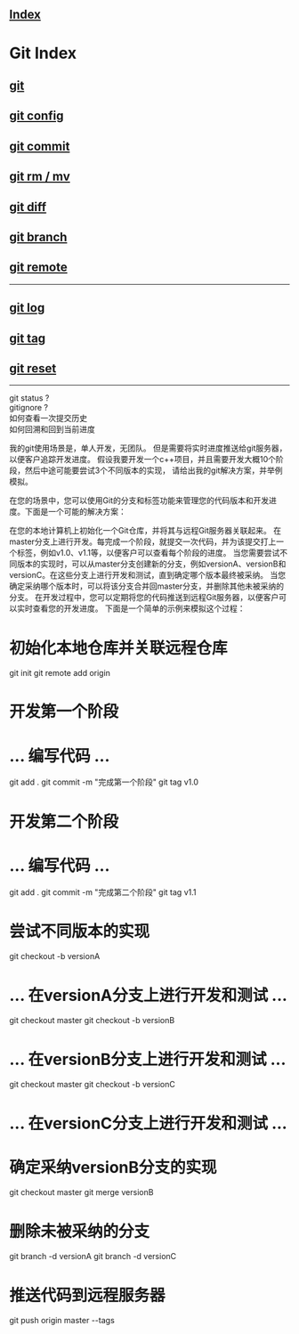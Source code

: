 ## [Index](./git_index.md)
# Git Index
## [git](./git.md)
## [git config](./git_config.md)
## [git commit](./git_commit.md)
## [git rm / mv](./git_rm_mv.md)
## [git diff](./git_diff.md)
## [git branch](./git_branch.md)
## [git remote](./git_remote.md)
***
## [git log](./git_tag.md)  
## [git tag](./git_tag.md)  
## [git reset](./git_tag.md)  
***
git status ?  
gitignore ?  
如何查看一次提交历史  
如何回溯和回到当前进度  


我的git使用场景是，单人开发，无团队。
但是需要将实时进度推送给git服务器，以便客户追踪开发进度。
假设我要开发一个c++项目，并且需要开发大概10个阶段，然后中途可能要尝试3个不同版本的实现，
请给出我的git解决方案，并举例模拟。

在您的场景中，您可以使用Git的分支和标签功能来管理您的代码版本和开发进度。下面是一个可能的解决方案：

在您的本地计算机上初始化一个Git仓库，并将其与远程Git服务器关联起来。
在master分支上进行开发。每完成一个阶段，就提交一次代码，并为该提交打上一个标签，例如v1.0、v1.1等，以便客户可以查看每个阶段的进度。
当您需要尝试不同版本的实现时，可以从master分支创建新的分支，例如versionA、versionB和versionC。在这些分支上进行开发和测试，直到确定哪个版本最终被采纳。
当您确定采纳哪个版本时，可以将该分支合并回master分支，并删除其他未被采纳的分支。
在开发过程中，您可以定期将您的代码推送到远程Git服务器，以便客户可以实时查看您的开发进度。
下面是一个简单的示例来模拟这个过程：

# 初始化本地仓库并关联远程仓库
git init
git remote add origin <remote-repo-url>

# 开发第一个阶段
# ... 编写代码 ...
git add .
git commit -m "完成第一个阶段"
git tag v1.0

# 开发第二个阶段
# ... 编写代码 ...
git add .
git commit -m "完成第二个阶段"
git tag v1.1

# 尝试不同版本的实现
git checkout -b versionA
# ... 在versionA分支上进行开发和测试 ...
git checkout master
git checkout -b versionB
# ... 在versionB分支上进行开发和测试 ...
git checkout master
git checkout -b versionC
# ... 在versionC分支上进行开发和测试 ...

# 确定采纳versionB分支的实现
git checkout master
git merge versionB

# 删除未被采纳的分支
git branch -d versionA
git branch -d versionC

# 推送代码到远程服务器
git push origin master --tags

